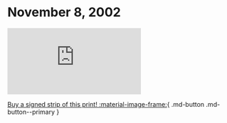 # November 8, 2002

![](https://www.achewood.com/comic.php?date=11082002)

[Buy a signed strip of this print! :material-image-frame:](https://achewood-holiday-pop-up.myshopify.com/products/strip#11082002){ .md-button .md-button--primary }
